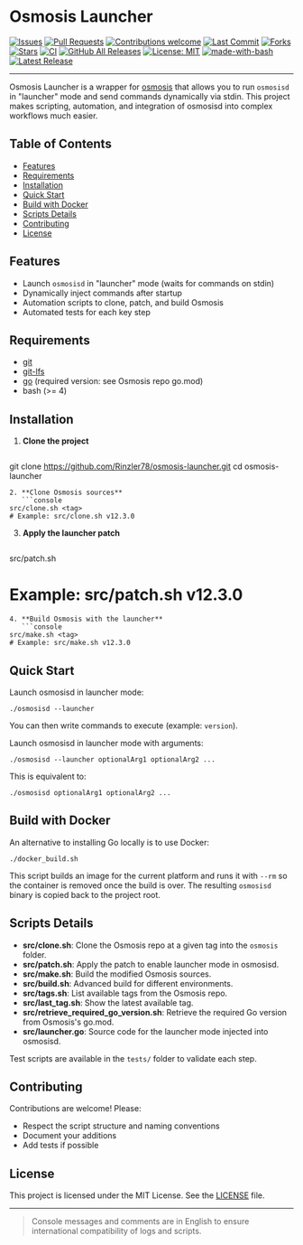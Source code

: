 # Osmosis Launcher

[![Issues](https://img.shields.io/github/issues/Rinzler78/osmosis-launcher)](https://github.com/Rinzler78/osmosis-launcher/issues)
[![Pull Requests](https://img.shields.io/github/issues-pr/Rinzler78/osmosis-launcher)](https://github.com/Rinzler78/osmosis-launcher/pulls)
[![Contributions welcome](https://img.shields.io/badge/contributions-welcome-brightgreen.svg?style=flat)](https://github.com/Rinzler78/osmosis-launcher/issues)
[![Last Commit](https://img.shields.io/github/last-commit/Rinzler78/osmosis-launcher)](https://github.com/Rinzler78/osmosis-launcher/commits/main)
[![Forks](https://img.shields.io/github/forks/Rinzler78/osmosis-launcher?style=social)](https://github.com/Rinzler78/osmosis-launcher/fork)
[![Stars](https://img.shields.io/github/stars/Rinzler78/osmosis-launcher?style=social)](https://github.com/Rinzler78/osmosis-launcher/stargazers)
[![CI](https://github.com/Rinzler78/osmosis-launcher/actions/workflows/release.yml/badge.svg)](https://github.com/Rinzler78/osmosis-launcher/actions)
[![GitHub All Releases](https://img.shields.io/github/downloads/Rinzler78/osmosis-launcher/total.svg)](https://github.com/Rinzler78/osmosis-launcher/releases)
[![License: MIT](https://img.shields.io/badge/License-MIT-yellow.svg)](LICENSE)
[![made-with-bash](https://img.shields.io/badge/-Made%20with%20Bash-1f425f.svg?logo=gnu-bash)](https://www.gnu.org/software/bash/)
[![Latest Release](https://img.shields.io/github/v/tag/Rinzler78/osmosis-launcher)](https://github.com/Rinzler78/osmosis-launcher/releases)

---

Osmosis Launcher is a wrapper for [osmosis](https://github.com/osmosis-labs/osmosis) that allows you to run `osmosisd` in "launcher" mode and send commands dynamically via stdin. This project makes scripting, automation, and integration of osmosisd into complex workflows much easier.

## Table of Contents
- [Features](#features)
- [Requirements](#requirements)
- [Installation](#installation)
- [Quick Start](#quick-start)
- [Build with Docker](#build-with-docker)
- [Scripts Details](#scripts-details)
- [Contributing](#contributing)
- [License](#license)

## Features
- Launch `osmosisd` in "launcher" mode (waits for commands on stdin)
- Dynamically inject commands after startup
- Automation scripts to clone, patch, and build Osmosis
- Automated tests for each key step

## Requirements
- [git](https://git-scm.com/)
- [git-lfs](https://git-lfs.github.com/)
- [go](https://go.dev/) (required version: see Osmosis repo go.mod)
- bash (>= 4)

## Installation
1. **Clone the project**
   ```console
git clone https://github.com/Rinzler78/osmosis-launcher.git
cd osmosis-launcher
```
2. **Clone Osmosis sources**
   ```console
src/clone.sh <tag>
# Example: src/clone.sh v12.3.0
```
3. **Apply the launcher patch**
   ```console
src/patch.sh <tag>
# Example: src/patch.sh v12.3.0
```
4. **Build Osmosis with the launcher**
   ```console
src/make.sh <tag>
# Example: src/make.sh v12.3.0
```

## Quick Start
Launch osmosisd in launcher mode:
```console
./osmosisd --launcher
```
You can then write commands to execute (example: `version`).

Launch osmosisd in launcher mode with arguments:
```console
./osmosisd --launcher optionalArg1 optionalArg2 ...
```
This is equivalent to:
```console
./osmosisd optionalArg1 optionalArg2 ...
```

## Build with Docker
An alternative to installing Go locally is to use Docker:

```console
./docker_build.sh
```
This script builds an image for the current platform and runs it with `--rm` so
the container is removed once the build is over. The resulting `osmosisd`
binary is copied back to the project root.

## Scripts Details
- **src/clone.sh**: Clone the Osmosis repo at a given tag into the `osmosis` folder.
- **src/patch.sh**: Apply the patch to enable launcher mode in osmosisd.
- **src/make.sh**: Build the modified Osmosis sources.
- **src/build.sh**: Advanced build for different environments.
- **src/tags.sh**: List available tags from the Osmosis repo.
- **src/last_tag.sh**: Show the latest available tag.
- **src/retrieve_required_go_version.sh**: Retrieve the required Go version from Osmosis's go.mod.
- **src/launcher.go**: Source code for the launcher mode injected into osmosisd.

Test scripts are available in the `tests/` folder to validate each step.

## Contributing
Contributions are welcome! Please:
- Respect the script structure and naming conventions
- Document your additions
- Add tests if possible

## License
This project is licensed under the MIT License. See the [LICENSE](LICENSE) file.

---

> Console messages and comments are in English to ensure international compatibility of logs and scripts.

